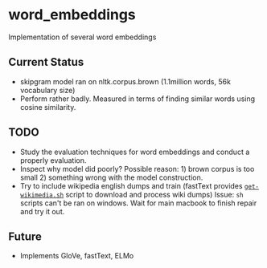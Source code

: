 # word_embeddings
Implementation of several word embeddings

## Current Status
- skipgram model ran on nltk.corpus.brown (1.1million words, 56k vocabulary size)
- Perform rather badly. Measured in terms of finding similar words using cosine similarity. 

## TODO
- Study the evaluation techniques for word embeddings and conduct a properly evaluation.
- Inspect why model did poorly? Possible reason: 1) brown corpus is too small 2) something wrong with the model construction.
- Try to include wikipedia english dumps and train (fastText provides [`get-wikimedia.sh`](https://github.com/facebookresearch/fastText/blob/master/get-wikimedia.sh) script to download and process wiki dumps) 
Issue: `sh` scripts can't be ran on windows. Wait for main macbook to finish repair and try it out.


## Future
- Implements GloVe, fastText, ELMo
